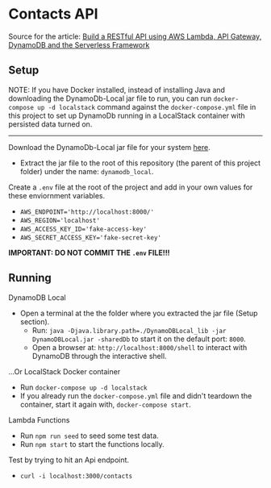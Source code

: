 # Contacts API

Source for the article: [Build a RESTful API using AWS Lambda, API Gateway, DynamoDB and the Serverless Framework](https://itnext.io/build-a-restful-api-using-aws-lambda-api-gateway-dynamodb-and-the-serverless-framework-30fc68e08a42)

## Setup

NOTE: If you have Docker installed, instead of installing Java and downloading the DynamoDb-Local jar file to run, you can run `docker-compose up -d localstack` command against the `docker-compose.yml` file in this project to set up DynamoDb running in a LocalStack container with persisted data turned on.

---

Download the DynamoDb-Local jar file for your system [here](https://docs.aws.amazon.com/amazondynamodb/latest/developerguide/DynamoDBLocal.html).

  - Extract the jar file to the root of this repository (the parent of this project folder) under the name: `dynamodb_local`.

Create a `.env` file at the root of the project and add in your own values for these enviornment variables.

  - `AWS_ENDPOINT='http://localhost:8000/'`
  - `AWS_REGION='localhost'`
  - `AWS_ACCESS_KEY_ID='fake-access-key'`
  - `AWS_SECRET_ACCESS_KEY='fake-secret-key'`

**IMPORTANT: DO NOT COMMIT THE `.env` FILE!!!**

## Running

DynamoDB Local

  - Open a terminal at the the folder where you extracted the jar file (Setup section).
    - Run: `java -Djava.library.path=./DynamoDBLocal_lib -jar DynamoDBLocal.jar -sharedDb` to start it on the default port: `8000`.
    - Open a browser at: `http://localhost:8000/shell` to interact with DynamoDB through the interactive shell.

...Or LocalStack Docker container
  - Run `docker-compose up -d localstack`
  - If you already run the `docker-compose.yml` file and didn't teardown the container, start it again with, `docker-compose start`.

Lambda Functions

  - Run `npm run seed` to seed some test data.
  - Run `npm start` to start the functions locally.

Test by trying to hit an Api endpoint.

  - `curl -i localhost:3000/contacts`
